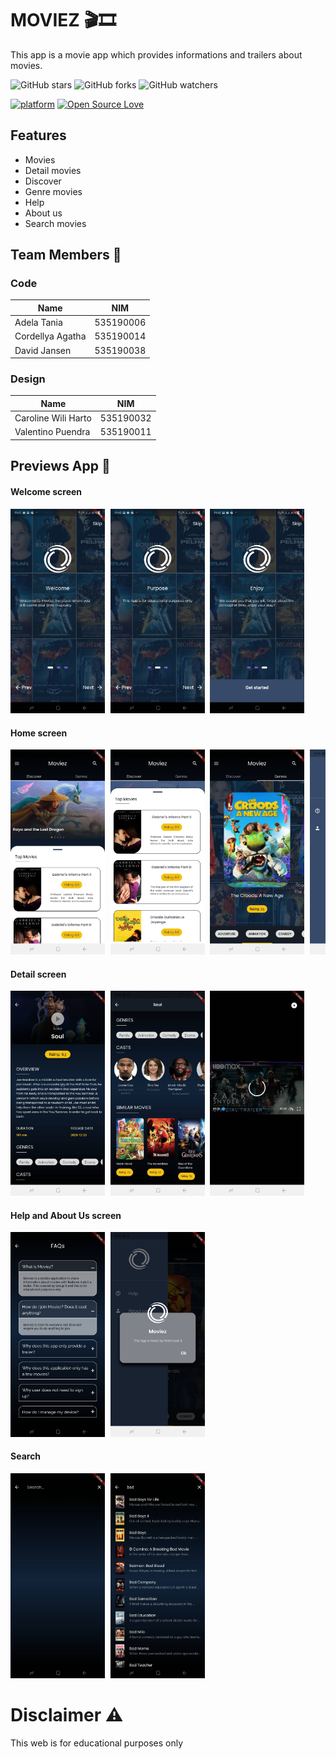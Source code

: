 # MOVIEZ 🎬🎞
This app is a movie app which provides informations and trailers about movies.

![GitHub stars](https://img.shields.io/github/stars/MobileProgramming-Kelompok5/Movie-App-2?style=social)
![GitHub forks](https://img.shields.io/github/forks/MobileProgramming-Kelompok5/Movie-App-2?style=social)
![GitHub watchers](https://img.shields.io/github/watchers/MobileProgramming-Kelompok5/Movie-App-2?style=social)

[![platform](https://img.shields.io/badge/platform-Flutter-blue.svg)](https://flutter.dev/)
[![Open Source Love](https://badges.frapsoft.com/os/v2/open-source.svg?v=103)](https://github.com/MobileProgramming-Kelompok5/Movie-App-2)

## Features
* Movies
* Detail movies 
* Discover
* Genre movies
* Help
* About us
* Search movies

## Team Members :busts_in_silhouette:

### Code                            
Name | NIM
-----|-----
Adela Tania | 535190006
Cordellya Agatha | 535190014
David Jansen | 535190038

### Design
Name | NIM
-----|-----
Caroline Wili Harto | 535190032
Valentino Puendra | 535190011

## Previews App 📸

#### Welcome screen
<pre>
<img src="screenshots/welcome_1.jpg" width="30%"> <img src="screenshots/welcome_2.jpg" width="30%"> <img src="screenshots/welcome_3.jpg" width="30%">
</pre>

#### Home screen
<pre>
<img src="screenshots/home_1.jpg" width="30%"> <img src="screenshots/home_2.jpg" width="30%"> <img src="screenshots/home_3.jpg" width="30%"> <img src="screenshots/drawer.jpg" width="30%">  
</pre>

#### Detail screen
<pre>
<img src="screenshots/detail_1.jpg" width="30%"> <img src="screenshots/detail_2.jpg" width="30%"> <img src="screenshots/trailer.jpg" width="30%"> 
</pre>

#### Help and About Us screen
<pre>
<img src="screenshots/help.jpg" width="30%"> <img src="screenshots/about_us.jpg" width="30%"> 
</pre>

#### Search
<pre>
<img src="screenshots/search_1.jpg" width="30%"> <img src="screenshots/search_2.jpg" width="30%"> 
</pre>

# Disclaimer :warning:

This web is for educational purposes only

